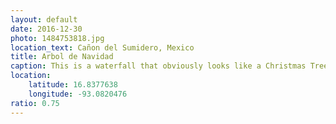 ```yaml
---
layout: default
date: 2016-12-30
photo: 1484753818.jpg
location_text: Cañon del Sumidero, Mexico
title: Arbol de Navidad
caption: This is a waterfall that obviously looks like a Christmas Tree. Feliz Navidad a todos!
location:
    latitude: 16.8377638
    longitude: -93.0820476
ratio: 0.75
---
```

